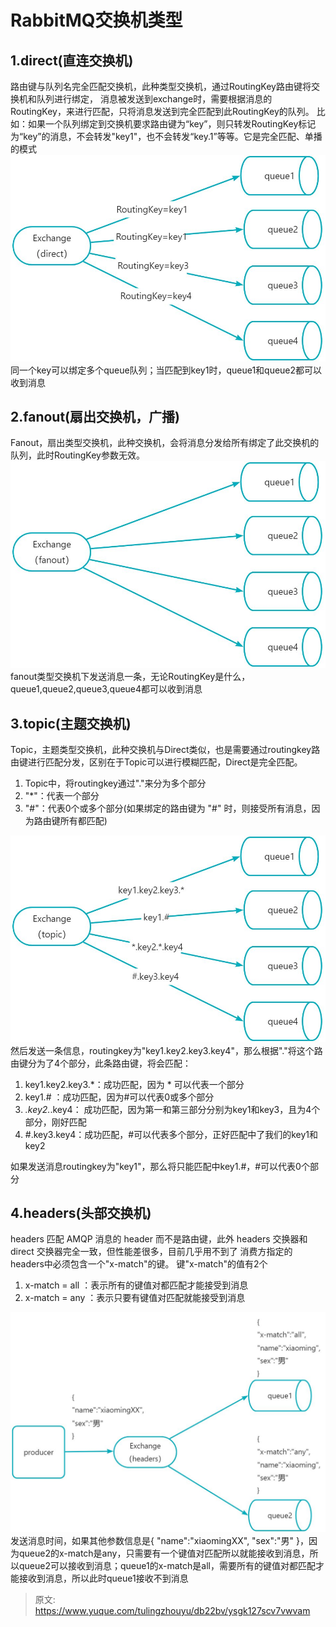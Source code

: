 # RabbitMQ交换机类型


## 1.direct(**直连交换机**)
路由键与队列名完全匹配交换机，此种类型交换机，通过RoutingKey路由键将交换机和队列进行绑定， 消息被发送到exchange时，需要根据消息的RoutingKey，来进行匹配，只将消息发送到完全匹配到此RoutingKey的队列。
比如：如果一个队列绑定到交换机要求路由键为“key”，则只转发RoutingKey标记为“key”的消息，不会转发"key1"，也不会转发“key.1”等等。它是完全匹配、单播的模式
![1679310864234-c192ec99-527b-4817-ae45-1a7c6b4f03c9.jpeg](./img/EZLS7Qa0Z1W1o1Sx/1679310864234-c192ec99-527b-4817-ae45-1a7c6b4f03c9-996452.jpeg)
	同一个key可以绑定多个queue队列；当匹配到key1时，queue1和queue2都可以收到消息

## 2.fanout(**扇出交换机，广播**)
Fanout，扇出类型交换机，此种交换机，会将消息分发给所有绑定了此交换机的队列，此时RoutingKey参数无效。
![1679299526347-dc96e5ca-a196-4ebe-8f24-63c276f8cab8.jpeg](./img/EZLS7Qa0Z1W1o1Sx/1679299526347-dc96e5ca-a196-4ebe-8f24-63c276f8cab8-080419.jpeg)
fanout类型交换机下发送消息一条，无论RoutingKey是什么，queue1,queue2,queue3,queue4都可以收到消息

## 3.topic(**主题交换机**)
Topic，主题类型交换机，此种交换机与Direct类似，也是需要通过routingkey路由键进行匹配分发，区别在于Topic可以进行模糊匹配，Direct是完全匹配。

1. Topic中，将routingkey通过"."来分为多个部分
2. "*"：代表一个部分
3. "#"：代表0个或多个部分(如果绑定的路由键为 "#" 时，则接受所有消息，因为路由键所有都匹配)

![1704200146344-220bdcb8-9ba6-45a0-81ce-2f2e70431fd8.jpeg](./img/EZLS7Qa0Z1W1o1Sx/1704200146344-220bdcb8-9ba6-45a0-81ce-2f2e70431fd8-262877.jpeg)
然后发送一条信息，routingkey为"key1.key2.key3.key4"，那么根据"."将这个路由键分为了4个部分，此条路由键，将会匹配：

1. key1.key2.key3.*：成功匹配，因为 * 可以代表一个部分
2. key1.# ：成功匹配，因为#可以代表0或多个部分
3. *.key2.*.key4： 成功匹配，因为第一和第三部分分别为key1和key3，且为4个部分，刚好匹配
4. #.key3.key4：成功匹配，#可以代表多个部分，正好匹配中了我们的key1和key2

如果发送消息routingkey为"key1"，那么将只能匹配中key1.#，#可以代表0个部分

## 4.headers(**头部交换机**)
headers 匹配 AMQP 消息的 header 而不是路由键，此外 headers 交换器和 direct 交换器完全一致，但性能差很多，目前几乎用不到了
消费方指定的headers中必须包含一个"x-match"的键。
键"x-match"的值有2个

1. x-match = all ：表示所有的键值对都匹配才能接受到消息
2. x-match = any ：表示只要有键值对匹配就能接受到消息

![1704200149544-03424a81-6f57-4765-b34d-ae3f276a48d0.jpeg](./img/EZLS7Qa0Z1W1o1Sx/1704200149544-03424a81-6f57-4765-b34d-ae3f276a48d0-018159.jpeg)
发送消息时间，如果其他参数信息是{ "name":"xiaomingXX", "sex":"男" }，因为queue2的x-match是any，只需要有一个键值对匹配所以就能接收到消息，所以queue2可以接收到消息；queue1的x-match是all，需要所有的键值对都匹配才能接收到消息，所以此时queue1接收不到消息
	



> 原文: <https://www.yuque.com/tulingzhouyu/db22bv/ysgk127scv7vwvam>